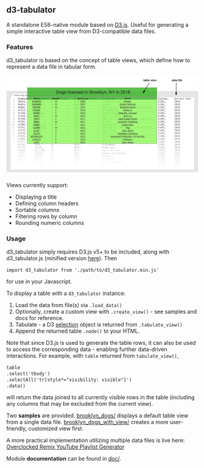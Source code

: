 ## d3-tabulator
A standalone ES6-native module based on [D3.js](https://www.d3js.org). Useful for generating a simple interactive table view from D3-compatible data files.

### Features
d3_tabulator is based on the concept of table views, which define how to represent a data file in tabular form.

<img src="d3-tabulator-readme.png"/>

Views currently support:
- Displaying a title
- Defining column headers
- Sortable columns
- Filtering rows by column
- Rounding numeric columns

### Usage
d3_tabulator simply requires D3.js v5+ to be included, along with d3_tabulator.js (minified version [here](https://github.com/ryansc0tt/d3_tabulator/master/module/min/d3_tabulator.min.js)). Then
```
import d3_tabulator from './path/to/d3_tabulator.min.js'
```
for use in your Javascript.

To display a table with a `d3_tabulator` instance:
1. Load the data from file(s) via `.load_data()`
2. Optionally, create a custom view with `.create_view()` - see samples and docs for reference.
3. Tabulate - a D3 [selection](https://github.com/d3/d3-selection) object is returned from `.tabulate_view()`
4. Append the returned table `.node()` to your HTML.

Note that since D3.js is used to generate the table rows, it can also be used to access the corresponding data - enabling further data-driven interactions. For example, with `table` returned from `tabulate_view()`,
``` 
table
.select('tbody')
.selectAll('tr[style*="visibility: visible"]')
.data()
```
will return the  data joined to all currently visible rows in the table (including any columns that may be excluded from the current view).

Two **samples** are provided. [brooklyn_dogs/](https://github.com/ryansc0tt/d3_tabulator/tree/master/samples/brooklyn_dogs) displays a default table view  from a single data file. [brooklyn_dogs_with_view/](https://github.com/ryansc0tt/d3_tabulator/tree/master/samples/brooklyn_dogs_with_view) creates a more user-friendly, customized view first.

A more practical implementation utilizing multiple data files is live here: [Overclocked Remix YouTube Playlist Generator](http://ryansmiddleton.com/playlistgenerator)
 
Module **documentation** can be found in [doc/](https://github.com/ryansc0tt/d3_tabulator/tree/master/doc).
